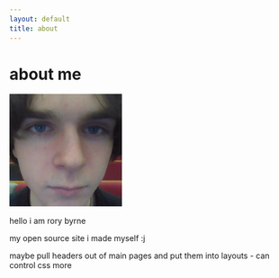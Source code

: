 ```yaml
---
layout: default
title: about
---
```


# about me

<img width=200 src="/assets/rory.jpeg" class="image">

hello i am rory byrne

my open source site i made myself :j

maybe pull headers out of main pages and put them into layouts - can control css more